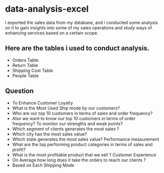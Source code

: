# data-analysis-excel
I exported the sales data from my database, and i conducted some analysis on it to gain insights into some of my sales operations and study ways of enhancing services based on a certain scope.

## Here are the tables i used to conduct analysis. 
- Orders Table
- Return Table 
- Shipping Cost Table 
- People Table

## Question
 - To Enhance Customer Loyalty
-  What is the Most Used Ship mode by our customers?
-  Who are our top 10 customers in terms of sales and order frequency?
-  Also we want to know our top 10 customers in terms of order frequency?
  To monitor our strengths and weak points?
 - Which segment of clients generates the most sales ?
 - Which city has the most sales value?
 - Which state generates the most sales value?
  Performance measurement
 - What are the top performing product categories in terms of sales and profit?
 - What is the most profitable product that we sell ?
 Customer Experience
 - On Average how long does it take the orders to reach our clients ?
 - Based on Each Shipping Mode


